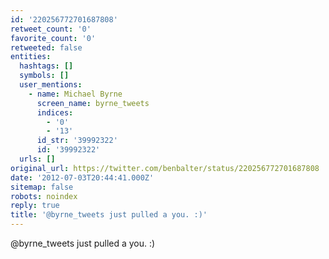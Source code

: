 ```yaml
---
id: '220256772701687808'
retweet_count: '0'
favorite_count: '0'
retweeted: false
entities:
  hashtags: []
  symbols: []
  user_mentions:
    - name: Michael Byrne
      screen_name: byrne_tweets
      indices:
        - '0'
        - '13'
      id_str: '39992322'
      id: '39992322'
  urls: []
original_url: https://twitter.com/benbalter/status/220256772701687808
date: '2012-07-03T20:44:41.000Z'
sitemap: false
robots: noindex
reply: true
title: '@byrne_tweets just pulled a you. :)'
---
```


@byrne_tweets just pulled a you. :)